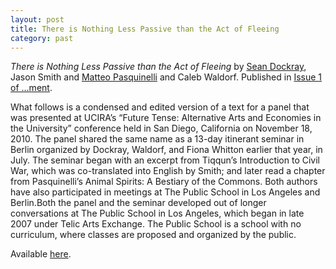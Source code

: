 ```yaml
---
layout: post
title: There is Nothing Less Passive than the Act of Fleeing
category: past
---
```


*There is Nothing Less Passive than the Act of Fleeing* by [Sean Dockray](http://e-rat.org/), Jason Smith and [Matteo Pasquinelli](http://matteopasquinelli.com/) and Caleb Waldorf. Published in [Issue 1 of ...ment](https://web.archive.org/web/20170523052416/http://journalment.org/article/there-nothing-less-passive-act-fleeing).

What follows is a condensed and edited version of a text for a panel that was presented at UCIRA’s “Future Tense: Alternative Arts and Economies in the University” conference held in San Diego, California on November 18, 2010. The panel shared the same name as a 13-day itinerant seminar in Berlin organized by Dockray, Waldorf, and Fiona Whitton earlier that year, in July. The seminar began with an excerpt from Tiqqun’s Introduction to Civil War, which was co-translated into English by Smith; and later read a chapter from Pasquinelli’s Animal Spirits: A Bestiary of the Commons. Both authors have also participated in meetings at The Public School in Los Angeles and Berlin.Both the panel and the seminar developed out of longer conversations at The Public School in Los Angeles, which began in late 2007 under Telic Arts Exchange. The Public School is a school with no curriculum, where classes are proposed and organized by the public.

Available [here](/public/files/MENT01-web-tpsla.pdf).